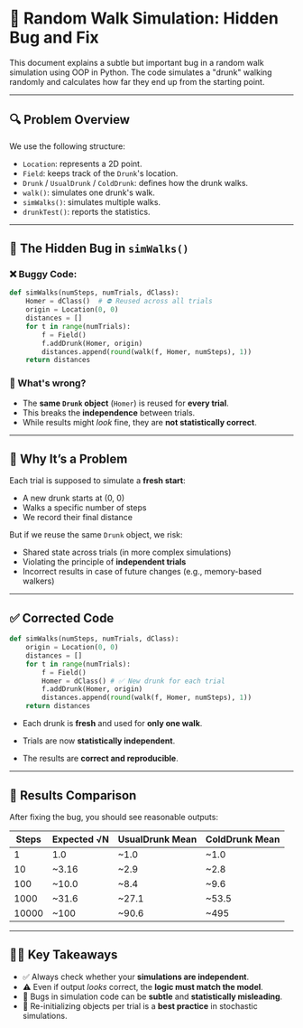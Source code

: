 # 🍷 Random Walk Simulation: Hidden Bug and Fix

This document explains a subtle but important bug in a random walk simulation using OOP in Python. The code simulates a "drunk" walking randomly and calculates how far they end up from the starting point.

---

## 🔍 Problem Overview

We use the following structure:

- `Location`: represents a 2D point.
- `Field`: keeps track of the `Drunk`'s location.
- `Drunk` / `UsualDrunk` / `ColdDrunk`: defines how the drunk walks.
- `walk()`: simulates one drunk's walk.
- `simWalks()`: simulates multiple walks.
- `drunkTest()`: reports the statistics.

---

## 🧪 The Hidden Bug in `simWalks()`

### ❌ Buggy Code:

```python
def simWalks(numSteps, numTrials, dClass):
    Homer = dClass()  # ⛔ Reused across all trials
    origin = Location(0, 0)
    distances = []
    for t in range(numTrials):
        f = Field()
        f.addDrunk(Homer, origin)
        distances.append(round(walk(f, Homer, numSteps), 1))
    return distances
```
### 🚨 What's wrong?

- The **same `Drunk` object** (`Homer`) is reused for **every trial**.
- This breaks the **independence** between trials.
- While results might *look* fine, they are **not statistically correct**.

---

## 🧠 Why It’s a Problem

Each trial is supposed to simulate a **fresh start**:
- A new drunk starts at (0, 0)
- Walks a specific number of steps
- We record their final distance

But if we reuse the same `Drunk` object, we risk:
- Shared state across trials (in more complex simulations)
- Violating the principle of **independent trials**
- Incorrect results in case of future changes (e.g., memory-based walkers)

---

## ✅ Corrected Code

```python
def simWalks(numSteps, numTrials, dClass):
    origin = Location(0, 0)
    distances = []
    for t in range(numTrials):
        f = Field()
        Homer = dClass() # ✅ New drunk for each trial
        f.addDrunk(Homer, origin)
        distances.append(round(walk(f, Homer, numSteps), 1))
    return distances
```
- Each drunk is **fresh** and used for **only one walk**.

- Trials are now **statistically independent**.

- The results are **correct and reproducible**.

---

## 🎯 Results Comparison

After fixing the bug, you should see reasonable outputs:

| Steps  | Expected √N | UsualDrunk Mean | ColdDrunk Mean |
|--------|--------------|------------------|------------------|
| 1      | 1.0          | ~1.0             | ~1.0             |
| 10     | ~3.16        | ~2.9             | ~2.8             |
| 100    | ~10.0        | ~8.4             | ~9.6             |
| 1000   | ~31.6        | ~27.1            | ~53.5            |
| 10000  | ~100         | ~90.6            | ~495             |


---

## 🧑‍🏫 Key Takeaways

- ✅ Always check whether your **simulations are independent**.
- ⚠️ Even if output *looks* correct, the **logic must match the model**.
- 🧪 Bugs in simulation code can be **subtle** and **statistically misleading**.
- 🔁 Re-initializing objects per trial is a **best practice** in stochastic simulations.



